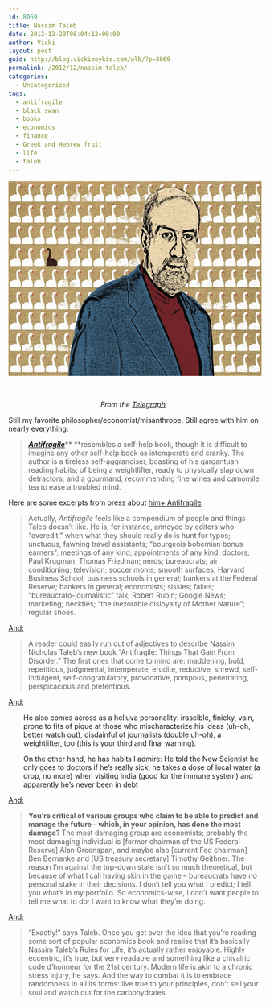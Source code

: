 ```yaml
---
id: 8069
title: Nassim Taleb
date: 2012-12-20T08:04:12+00:00
author: Vicki
layout: post
guid: http://blog.vickiboykis.com/wlb/?p=8069
permalink: /2012/12/nassim-taleb/
categories:
  - Uncategorized
tags:
  - antifragile
  - black swan
  - books
  - economics
  - finance
  - Greek and Hebrew fruit
  - life
  - taleb
---
```

<a href="http://blog.vickiboykis.com/wlb/2012/12/nassim-taleb/taleb-illustration_2415090b/" rel="attachment wp-att-8070"><img class="aligncenter size-full wp-image-8070" alt="taleb-illustration_2415090b" src="https://raw.githubusercontent.com/veekaybee/wlb/gh-pages/assets/images/2012/12/taleb-illustration_2415090b.jpg" width="620" height="387" /></a>

&nbsp;

<p style="text-align: center;">
  <em>From the <a href="http://www.telegraph.co.uk/culture/books/bookreviews/9711211/Antifragile-by-Nassim-Taleb-review.html" target="_blank">Telegraph</a>. </em>
</p>

Still my favorite philosopher/economist/misanthrope. Still agree with him on nearly everything.

> <a href="http://www.telegraph.co.uk/culture/books/bookreviews/9711211/Antifragile-by-Nassim-Taleb-review.html" target="_blank"><strong><i>Antifragile</i></strong></a>** **resembles a self-help book, though it is difficult to imagine any other self-help book as intemperate and cranky. The author is a tireless self-aggrandiser, boasting of his gargantuan reading habits; of being a weightlifter, ready to physically slap down detractors; and a gourmand, recommending fine wines and camomile tea to ease a troubled mind.

Here are some excerpts from press about <a href="http://chronicle.com/article/This-Is-Not-a-Profile-of/136257/" target="_blank">him+ Antifragile</a>:

> Actually, _Antifragile_ feels like a compendium of people and things Taleb doesn&#8217;t like. He is, for instance, annoyed by editors who &#8220;overedit,&#8221; when what they should really do is hunt for typos; unctuous, fawning travel assistants; &#8220;bourgeois bohemian bonus earners&#8221;; meetings of any kind; appointments of any kind; doctors; Paul Krugman; Thomas Friedman; nerds; bureaucrats; air conditioning; television; soccer moms; smooth surfaces; Harvard Business School; business schools in general; bankers at the Federal Reserve; bankers in general; economists; sissies; fakes; &#8220;bureaucrato-journalistic&#8221; talk; Robert Rubin; Google News; marketing; neckties; &#8220;the inexorable disloyalty of Mother Nature&#8221;; regular shoes.

<a href="http://www.nytimes.com/2012/12/17/books/antifragile-by-nassim-nicholas-taleb.html?pagewanted=all&_r=0" target="_blank">And:</a>

> A reader could easily run out of adjectives to describe Nassim Nicholas Taleb’s new book “Antifragile: Things That Gain From Disorder.” The first ones that come to mind are: maddening, bold, repetitious, judgmental, intemperate, erudite, reductive, shrewd, self-indulgent, self-congratulatory, provocative, pompous, penetrating, perspicacious and pretentious.

<a href="http://www.montrealgazette.com/entertainment/books/Philosopher+advocates+well+entirely+sure/7702795/story.html" target="_blank">And:</a>

<p style="padding-left: 30px;">
  He also comes across as a helluva personality: irascible, finicky, vain, prone to fits of pique at those who mischaracterize his ideas (uh-oh, better watch out), disdainful of journalists (double uh-oh), a weightlifter, too (this is your third and final warning).
</p>

<p style="padding-left: 30px;">
  On the other hand, he has habits I admire: He told the New Scientist he only goes to doctors if he’s really sick, he takes a dose of local water (a drop, no more) when visiting India (good for the immune system) and apparently he’s never been in debt
</p>

<a href="http://www.montrealgazette.com/entertainment/books/Philosopher+advocates+well+entirely+sure/7702795/story.html" target="_blank">And:</p> 

<p>
  </a>
</p>

<blockquote>
  <p>
    <b>You&#8217;re critical of various groups who claim to be able to predict and manage the future &#8211; which, in your opinion, has done the most damage? </b>The most damaging group are economists; probably the most damaging individual is [former chairman of the US Federal Reserve] Alan Greenspan, and maybe also [current Fed chairman] Ben Bernanke and [US treasury secretary] Timothy Geithner. The reason I&#8217;m against the top-down state isn&#8217;t so much theoretical, but because of what I call having skin in the game &#8211; bureaucrats have no personal stake in their decisions. I don&#8217;t tell you what I predict; I tell you what&#8217;s in my portfolio. So economics-wise, I don&#8217;t want people to tell me what to do; I want to know what they&#8217;re doing.
  </p>
</blockquote>

<p>
  <a href="http://www.guardian.co.uk/books/2012/nov/24/nassim-taleb-antifragile-finance-interview" target="_blank">And:</a>
</p>

<blockquote>
  <p>
    &#8220;Exactly!&#8221; says Taleb. Once you get over the idea that you&#8217;re reading some sort of popular economics book and realise that it&#8217;s basically Nassim Taleb&#8217;s Rules for Life, it&#8217;s actually rather enjoyable. Highly eccentric, it&#8217;s true, but very readable and something like a chivalric code d&#8217;honneur for the 21st century. Modern life is akin to a chronic stress injury, he says. And the way to combat it is to embrace randomness in all its forms: live true to your principles, don&#8217;t sell your soul and watch out for the carbohydrates
  </p>
</blockquote>